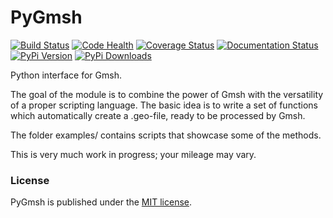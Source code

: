 # PyGmsh

[![Build Status](https://travis-ci.org/nschloe/pygmsh.svg)](https://travis-ci.org/nschloe/pygmsh)
[![Code Health](https://landscape.io/github/nschloe/pygmsh/master/landscape.png)](https://landscape.io/github/nschloe/pygmsh/master)
[![Coverage Status](https://coveralls.io/repos/nschloe/pygmsh/badge.svg?branch=master&service=github)](https://coveralls.io/github/nschloe/pygmsh?branch=master)
[![Documentation Status](https://readthedocs.org/projects/pygmsh/badge/?version=latest)](https://readthedocs.org/projects/pygmsh/?badge=latest)
[![PyPi Version](https://img.shields.io/pypi/v/pygmsh.svg)](https://pypi.python.org/pypi/pygmsh)
[![PyPi Downloads](https://img.shields.io/pypi/dm/pygmsh.svg)](https://pypi.python.org/pypi/pygmsh)

Python interface for Gmsh.

The goal of the module is to combine the power of Gmsh with the versatility of
a proper scripting language.  The basic idea is to write a set of functions
which automatically create a .geo-file, ready to be processed by Gmsh.

The folder examples/ contains scripts that showcase some of the methods.

This is very much work in progress; your mileage may vary.

### License

PyGmsh is published under the [MIT license](https://en.wikipedia.org/wiki/MIT_License).
